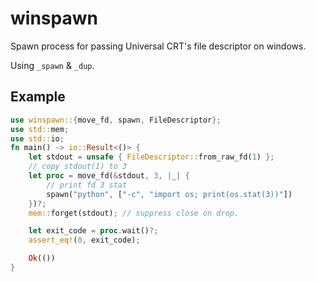 # winspawn

Spawn process for passing Universal CRT's file descriptor on windows.

Using `_spawn` & `_dup`.

## Example

```rust
use winspawn::{move_fd, spawn, FileDescriptor};
use std::mem;
use std::io;
fn main() -> io::Result<()> {
    let stdout = unsafe { FileDescriptor::from_raw_fd(1) };
    // copy stdout(1) to 3
    let proc = move_fd(&stdout, 3, |_| {
        // print fd 3 stat
        spawn("python", ["-c", "import os; print(os.stat(3))"])
    })?;
    mem::forget(stdout); // suppress close on drop.

    let exit_code = proc.wait()?;
    assert_eq!(0, exit_code);

    Ok(())
}
```
